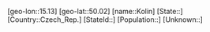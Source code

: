 ﻿---
location: [50.02,15.13]
mapzoom: [7,12] 
mapmarker: city 
type: City
tags:
- geo/City


SpocWebEntityId: 31545
isDeleted: false
confidential: public

---
[geo-lon::15.13]
[geo-lat::50.02]
[name::Kolin]
[State::]
[Country::Czech_Rep.]
[StateId::]
[Population::]
[Unknown::]

